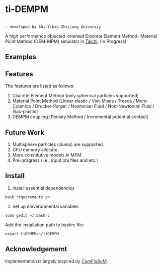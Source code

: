 # ti-DEMPM 
                                                                                                                - developed by Shi-Yihao Zhejiang Universiy
A high performance objected-oriented Discrete Element Method- Material Point Method (DEM-MPM) simulator in [Taichi](https://github.com/taichi-dev/taichi). (In Progress)

## Examples

## Features
The features are listed as follows:
1. Discrete Element Method (only spherical particles supported)
2. Material Point Method (Linear elastic / Von-Mises / Tresca / Mohr-Coumlob / Drucker-Parger / Nowtonian Fluid / Non-Newtonian Fluid / Elas-plastic)
3. DEMPM coupling (Penlaty Method / Incremental potential contact)

## Future Work
1. Multisphere particles (clump) are supported.
2. GPU memory allocate
3. More constitutive models in MPM
4. Pre-progress (i.e., input obj files and etc.)

## Install
1. Install essential dependencies
```
bash requirements.sh
```
2. Set up eniveronmental variables
```
sudo gedit ~/.bashrc
```
Add the installation path to bashrc file:
```
export tiDEMPM=~/tiDEMPM
```

## Acknowledgememt
Implementation is largely inspired by [ComFluSoM](https://github.com/peizhang-cn/ComFluSoM).
